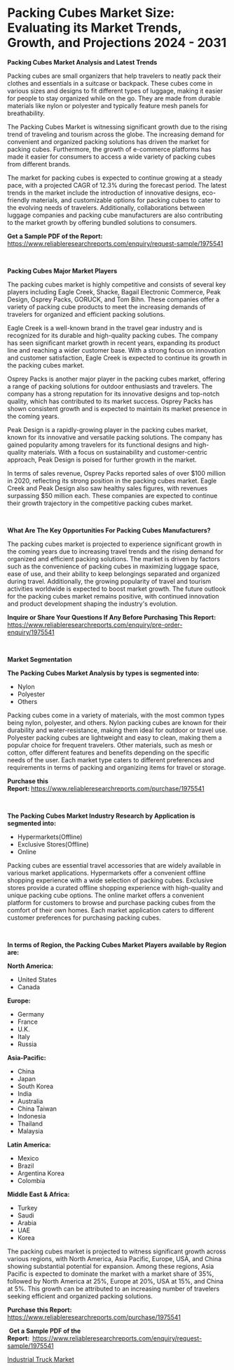 <p><h1>Packing Cubes Market Size: Evaluating its Market Trends, Growth, and Projections 2024 - 2031</h1></p><p><strong>Packing Cubes Market Analysis and Latest Trends</strong></p>
<p><p>Packing cubes are small organizers that help travelers to neatly pack their clothes and essentials in a suitcase or backpack. These cubes come in various sizes and designs to fit different types of luggage, making it easier for people to stay organized while on the go. They are made from durable materials like nylon or polyester and typically feature mesh panels for breathability.</p><p>The Packing Cubes Market is witnessing significant growth due to the rising trend of traveling and tourism across the globe. The increasing demand for convenient and organized packing solutions has driven the market for packing cubes. Furthermore, the growth of e-commerce platforms has made it easier for consumers to access a wide variety of packing cubes from different brands.</p><p>The market for packing cubes is expected to continue growing at a steady pace, with a projected CAGR of 12.3% during the forecast period. The latest trends in the market include the introduction of innovative designs, eco-friendly materials, and customizable options for packing cubes to cater to the evolving needs of travelers. Additionally, collaborations between luggage companies and packing cube manufacturers are also contributing to the market growth by offering bundled solutions to consumers.</p></p>
<p><strong>Get a Sample PDF of the Report:&nbsp;</strong> <a href="https://www.reliableresearchreports.com/enquiry/request-sample/1975541">https://www.reliableresearchreports.com/enquiry/request-sample/1975541</a></p>
<p>&nbsp;</p>
<p><strong>Packing Cubes Major Market Players</strong></p>
<p><p>The packing cubes market is highly competitive and consists of several key players including Eagle Creek, Shacke, Bagail Electronic Commerce, Peak Design, Osprey Packs, GORUCK, and Tom Bihn. These companies offer a variety of packing cube products to meet the increasing demands of travelers for organized and efficient packing solutions.</p><p>Eagle Creek is a well-known brand in the travel gear industry and is recognized for its durable and high-quality packing cubes. The company has seen significant market growth in recent years, expanding its product line and reaching a wider customer base. With a strong focus on innovation and customer satisfaction, Eagle Creek is expected to continue its growth in the packing cubes market.</p><p>Osprey Packs is another major player in the packing cubes market, offering a range of packing solutions for outdoor enthusiasts and travelers. The company has a strong reputation for its innovative designs and top-notch quality, which has contributed to its market success. Osprey Packs has shown consistent growth and is expected to maintain its market presence in the coming years.</p><p>Peak Design is a rapidly-growing player in the packing cubes market, known for its innovative and versatile packing solutions. The company has gained popularity among travelers for its functional designs and high-quality materials. With a focus on sustainability and customer-centric approach, Peak Design is poised for further growth in the market.</p><p>In terms of sales revenue, Osprey Packs reported sales of over $100 million in 2020, reflecting its strong position in the packing cubes market. Eagle Creek and Peak Design also saw healthy sales figures, with revenues surpassing $50 million each. These companies are expected to continue their growth trajectory in the competitive packing cubes market.</p></p>
<p>&nbsp;</p>
<p><strong>What Are The Key Opportunities For Packing Cubes Manufacturers?</strong></p>
<p><p>The packing cubes market is projected to experience significant growth in the coming years due to increasing travel trends and the rising demand for organized and efficient packing solutions. The market is driven by factors such as the convenience of packing cubes in maximizing luggage space, ease of use, and their ability to keep belongings separated and organized during travel. Additionally, the growing popularity of travel and tourism activities worldwide is expected to boost market growth. The future outlook for the packing cubes market remains positive, with continued innovation and product development shaping the industry's evolution.</p></p>
<p><strong>Inquire or Share Your Questions If Any Before Purchasing This Report:</strong> <a href="https://www.reliableresearchreports.com/enquiry/pre-order-enquiry/1975541">https://www.reliableresearchreports.com/enquiry/pre-order-enquiry/1975541</a></p>
<p>&nbsp;</p>
<p><strong>Market Segmentation</strong></p>
<p><strong>The Packing Cubes Market Analysis by types is segmented into:</strong></p>
<p><ul><li>Nylon</li><li>Polyester</li><li>Others</li></ul></p>
<p><p>Packing cubes come in a variety of materials, with the most common types being nylon, polyester, and others. Nylon packing cubes are known for their durability and water-resistance, making them ideal for outdoor or travel use. Polyester packing cubes are lightweight and easy to clean, making them a popular choice for frequent travelers. Other materials, such as mesh or cotton, offer different features and benefits depending on the specific needs of the user. Each market type caters to different preferences and requirements in terms of packing and organizing items for travel or storage.</p></p>
<p><strong>Purchase this Report:&nbsp;</strong><a href="https://www.reliableresearchreports.com/purchase/1975541">https://www.reliableresearchreports.com/purchase/1975541</a></p>
<p>&nbsp;</p>
<p><strong>The Packing Cubes Market Industry Research by Application is segmented into:</strong></p>
<p><ul><li>Hypermarkets(Offline)</li><li>Exclusive Stores(Offline)</li><li>Online</li></ul></p>
<p><p>Packing cubes are essential travel accessories that are widely available in various market applications. Hypermarkets offer a convenient offline shopping experience with a wide selection of packing cubes. Exclusive stores provide a curated offline shopping experience with high-quality and unique packing cube options. The online market offers a convenient platform for customers to browse and purchase packing cubes from the comfort of their own homes. Each market application caters to different customer preferences for purchasing packing cubes.</p></p>
<p>&nbsp;</p>
<p><strong>In terms of Region, the Packing Cubes Market Players available by Region are:</strong></p>
<p>
    <p> <strong> North America: </strong>
        <ul>
            <li>United States</li>
            <li>Canada</li>
        </ul>
        </p> 
    <p> <strong> Europe: </strong>
        <ul>
            <li>Germany</li>
            <li>France</li>
            <li>U.K.</li>
            <li>Italy</li>
            <li>Russia</li>
        </ul>
        </p> 
    <p> <strong> Asia-Pacific: </strong>
        <ul>
            <li>China</li>
            <li>Japan</li>
            <li>South Korea</li>
            <li>India</li>
            <li>Australia</li>
            <li>China Taiwan</li>
            <li>Indonesia</li>
            <li>Thailand</li>
            <li>Malaysia</li>
        </ul>
        </p> 
    <p> <strong> Latin America: </strong>
        <ul>
            <li>Mexico</li>
            <li>Brazil</li>
            <li>Argentina Korea</li>
            <li>Colombia</li>
        </ul>
        </p> 
    <p> <strong> Middle East & Africa: </strong>
        <ul>
            <li>Turkey</li>
            <li>Saudi</li>
            <li>Arabia</li>
            <li>UAE</li>
            <li>Korea</li>
        </ul>
    </p>
    </p>
<p><p>The packing cubes market is projected to witness significant growth across various regions, with North America, Asia Pacific, Europe, USA, and China showing substantial potential for expansion. Among these regions, Asia Pacific is expected to dominate the market with a market share of 35%, followed by North America at 25%, Europe at 20%, USA at 15%, and China at 5%. This growth can be attributed to an increasing number of travelers seeking efficient and organized packing solutions.</p></p>
<p><strong>Purchase this Report: </strong><a href="https://www.reliableresearchreports.com/purchase/1975541">https://www.reliableresearchreports.com/purchase/1975541</a></p>
<p>&nbsp;<strong>Get a Sample PDF of the Report:&nbsp;&nbsp;</strong><a href="https://www.reliableresearchreports.com/enquiry/request-sample/1975541">https://www.reliableresearchreports.com/enquiry/request-sample/1975541</a></p>
<p><strong></strong></p>
<p><p><a href="https://meowing-canidae-761.notion.site/Industrial-Truck-Market-Size-Market-Share-and-Global-Market-Analysis-Report-2024-2031-91507f4bbaf94542948c72f22870e2f9">Industrial Truck Market</a></p></p>